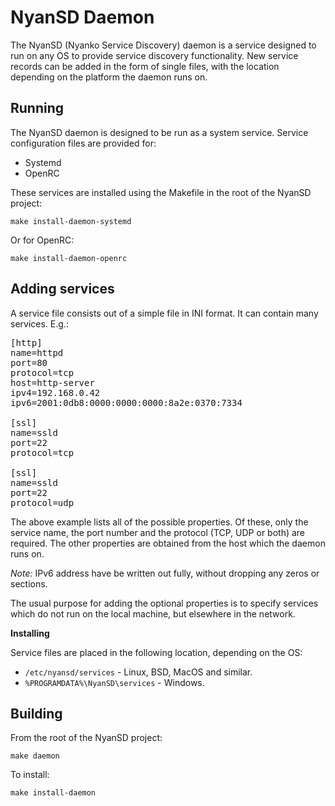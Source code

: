 # NyanSD Daemon #

The NyanSD (Nyanko Service Discovery) daemon is a service designed to run on any OS to provide service discovery functionality. New service records can be added in the form of single files, with the location depending on the platform the daemon runs on.

## Running ##

The NyanSD daemon is designed to be run as a system service. Service configuration files are provided for:

* Systemd
* OpenRC

These services are installed using the Makefile in the root of the NyanSD project:

`make install-daemon-systemd`

Or for OpenRC:

`make install-daemon-openrc`

## Adding services ##

A service file consists out of a simple file in INI format. It can contain many services. E.g.:

<pre>
[http]
name=httpd
port=80
protocol=tcp
host=http-server
ipv4=192.168.0.42
ipv6=2001:0db8:0000:0000:0000:8a2e:0370:7334

[ssl]
name=ssld
port=22
protocol=tcp

[ssl]
name=ssld
port=22
protocol=udp
</pre>

The above example lists all of the possible properties. Of these, only the service name, the port number and the protocol (TCP, UDP or both) are required. The other properties are obtained from the host which the daemon runs on.

*Note:* IPv6 address have be written out fully, without dropping any zeros or sections.

The usual purpose for adding the optional properties is to specify services which do not run on the local machine, but elsewhere in the network.

**Installing**

Service files are placed in the following location, depending on the OS:

* `/etc/nyansd/services` - Linux, BSD, MacOS and similar.
* `%PROGRAMDATA%\NyanSD\services` - Windows.

## Building ##

From the root of the NyanSD project:

`make daemon`

To install:

`make install-daemon`


